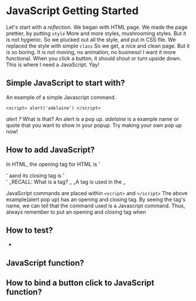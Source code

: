 # JavaScript Getting Started

Let's start with a _reflection_.
We began with HTML page.
We made the page prettier, by putting `style`
More and more styles, mushrooming styles.
But it is not hygienic. So we plucked out all the style, and put in CSS file.
We replaced the style with simple `class`
So we get, a nice and clean page.
But it is so boring. It is not moving, no animation, no business!
I want it more functional. When you click a button, it should shout or turn upside down.
This is where I need a JavaScript. Yay!



## Simple JavaScript to start with?
An example of a simple Javascript command.

`<script>
alert('adelaine')
</script>`

_alert ?_ What is that? An alert is a pop up. _adelaine_ is a example name or quote that you want to show in your popup.
Try making your own pop up now!

## How to add JavaScript?
In HTML, the opening tag for HTML is '<div>' aand its closing tag is '</div>'
_RECALL: What is a tag? _
_A tag is used in the _

JavaScript commands are placed within `<script>` and `</script>`
The above example(alert pop up) has an opening and closing tag. By seeing the tag's name, we can tell that the command used is a Javascript command. Thus, always remember to put an opening and closing tag when


## How to test?
-
## JavaScript function?

## How to bind a button click to JavaScript function?
